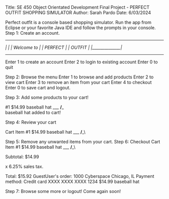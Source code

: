 Title: SE 450 Object Orientated Development Final Project - PERFECT OUTFIT SHOPPING SIMULATOR
Author: Sarah Pardo
Date: 6/03/2024

Perfect outfit is a console based shopping simulator.
Run the app from Eclipse or your favorite Java IDE and follow the prompts in your console. 
Step 1: Create an account.
* * * * * * * * * 
*|              |*
*|  Welcome to  |*
*|    PERFECT   |*
*|    OUTFIT    |*
*|______________|*
* * * * * * * * * 
Enter 1 to create an account
Enter 2 to login to existing account
Enter 0 to quit

Step 2: Browse the menu
Enter 1 to browse and add products
Enter 2 to view cart
Enter 3 to remove an item from your cart
Enter 4 to checkout
Enter 0 to save cart and logout.

Step 3: Add some products to your cart!

#1
$14.99 baseball hat
      ___
   __/___\
baseball hat added to cart!

Step 4: Review your cart

Cart Item #1
$14.99 baseball hat
      ___
   __/___\
   
Step 5: Remove any unwanted items from your cart.
Step 6: Checkout
Cart Item #1
$14.99 baseball hat
      ___
   __/___\

Subtotal: $14.99

x 6.25% sales tax.

Total:    $15.92
GuestUser's order:
1000 Cyberspace
Chicago, IL
Payment method: Credit card XXXX XXXX XXXX 1234
$14.99 baseball hat

Step 7: Browse some more or logout!
Come again soon!